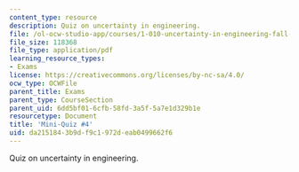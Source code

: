 ```yaml
---
content_type: resource
description: Quiz on uncertainty in engineering.
file: /ol-ocw-studio-app/courses/1-010-uncertainty-in-engineering-fall-2008/da2151843b9df9c1972deab0499662f6_mini_quiz_4.pdf
file_size: 118368
file_type: application/pdf
learning_resource_types:
- Exams
license: https://creativecommons.org/licenses/by-nc-sa/4.0/
ocw_type: OCWFile
parent_title: Exams
parent_type: CourseSection
parent_uid: 6dd5bf01-6cfb-58fd-3a5f-5a7e1d329b1e
resourcetype: Document
title: 'Mini-Quiz #4'
uid: da215184-3b9d-f9c1-972d-eab0499662f6
---
```

Quiz on uncertainty in engineering.